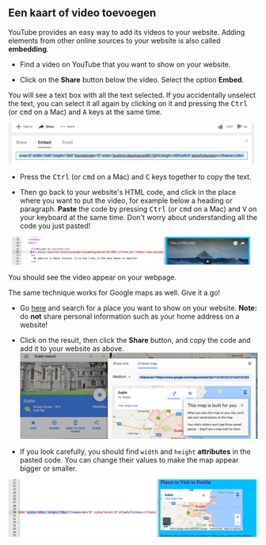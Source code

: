 ## Een kaart of video toevoegen

YouTube provides an easy way to add its videos to your website. Adding elements from other online sources to your website is also called **embedding**.

- Find a video on YouTube that you want to show on your website.

- Click on the **Share** button below the video. Select the option **Embed**.

You will see a text box with all the text selected. If you accidentally unselect the text, you can select it all again by clicking on it and pressing the <kbd>Ctrl</kbd> (or <kbd>cmd</kbd> on a Mac) and <kbd>A</kbd> keys at the same time.

![YouTube's embed option with code selected](images/EmbedYouTube.png)

- Press the <kbd>Ctrl</kbd> (or <kbd>cmd</kbd> on a Mac) and <kbd>C</kbd> keys together to copy the text.

- Then go back to your website's HTML code, and click in the place where you want to put the video, for example below a heading or paragraph. **Paste** the code by pressing <kbd>Ctrl</kbd> (or <kbd>cmd</kbd> on a Mac) and <kbd>V</kbd> on your keyboard at the same time. Don't worry about understanding all the code you just pasted!

![Example of the embedding code pasted into a HTML page](images/EmbedYouTube2.png)

You should see the video appear on your webpage.

The same technique works for Google maps as well. Give it a go!

- Go [here](http://dojo.soy/google-maps) and search for a place you want to show on your website. **Note:** do **not** share personal information such as your home address on a website!

- Click on the result, then click the **Share** button, and copy the code and add it to your website as above. ![Embed option selected in Google Maps](images/EmbedGoogleMap.png)

- If you look carefully, you should find `width` and `height` **attributes** in the pasted code. You can change their values to make the map appear bigger or smaller.

![Example of embedded Google Map with width and height attributes selected](images/EmbeddedGoogleMapCode.png)